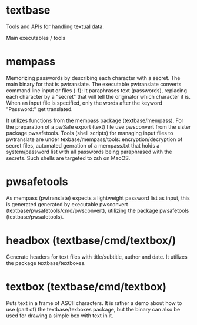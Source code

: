 # textbase
Tools and APIs for handling textual data.

Main executables / tools

mempass
=======

Memorizing passwords by describing each character with a secret.
The main binary for that is pwtranslate.
The executable pwtranslate converts command line input or files (-f):
It paraphrases text (passwords), replacing each character by a
"secret" that will tell the originator which character it is.
When an input file is specified, only the words after the keyword
"Password:" get translated.

It utilizes functions from the mempass package (textbase/mempass).
For the preparation of a pwSafe export (text) file use pwsconvert
from the sister package pwsafetools.
Tools (shell scripts) for managing input files to pwtranslate are
under texbase/mempass/tools: encryption/decryption of secret files,
automated genration of a mempass.txt that holds a system/password
list with all passwords being paraphrased with the secrets. Such
shells are targeted to zsh on MacOS.

pwsafetools
===========

As mempass (pwtranslate) expects a lightweight password list as
input, this is generated generated by executable pwsconvert
(textbase/pwsafetools/cmd/pwsconvert), utilizing the package
pwsafetools (textbase/pwsafetools).

headbox (textbase/cmd/textbox/)
=======

Generate headers for text files with title/subtitle, author and date.
It utilizes the package textbase/textboxes.

textbox (textbase/cmd/textbox)
=======

Puts text in a frame of ASCII characters.
It is rather a demo about how to use (part of) the textbase/texboxes
package, but the binary can also be used for drawing a simple box
with text in it.





